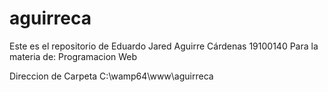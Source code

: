 # aguirreca
Este es el repositorio de Eduardo Jared Aguirre Cárdenas
19100140
Para la materia de:
Programacion Web


Direccion de Carpeta
C:\wamp64\www\aguirreca